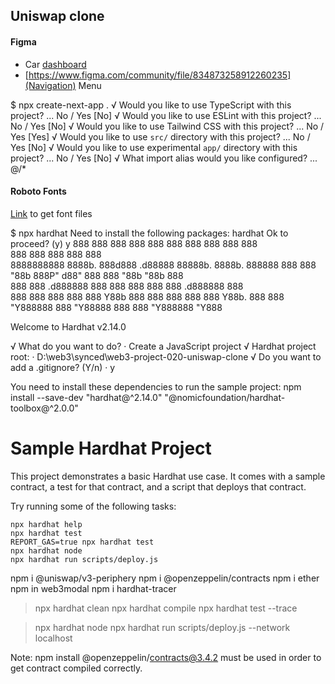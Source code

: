 ## Uniswap clone

#### Figma

- Car [dashboard](<https://www.figma.com/file/efCWSSfWDL3WIndUHv42d6/Car-Assistant-Dashboard-(Community)?node-id=0-1&t=tGIF5ow7ZYv8TJFD-0>)
- [https://www.figma.com/community/file/834873258912260235](Navigation) Menu

$ npx create-next-app .
√ Would you like to use TypeScript with this project? ... No / Yes [No]
√ Would you like to use ESLint with this project? ... No / Yes [No]
√ Would you like to use Tailwind CSS with this project? ... No / Yes [Yes]
√ Would you like to use `src/` directory with this project? ... No / Yes [No]
√ Would you like to use experimental `app/` directory with this project? ... No / Yes [No]
√ What import alias would you like configured? ... @/\*

#### Roboto Fonts

[Link](https://fonts.google.com/specimen/Roboto) to get font files


$ npx hardhat
Need to install the following packages:
  hardhat
Ok to proceed? (y) y
888    888                      888 888               888
888    888                      888 888               888   
888    888                      888 888               888   
8888888888  8888b.  888d888 .d88888 88888b.   8888b.  888888
888    888     "88b 888P"  d88" 888 888 "88b     "88b 888   
888    888 .d888888 888    888  888 888  888 .d888888 888   
888    888 888  888 888    Y88b 888 888  888 888  888 Y88b. 
888    888 "Y888888 888     "Y88888 888  888 "Y888888  "Y888

Welcome to Hardhat v2.14.0

√ What do you want to do? · Create a JavaScript project
√ Hardhat project root: · D:\web3\synced\web3-project-020-uniswap-clone
√ Do you want to add a .gitignore? (Y/n) · y

You need to install these dependencies to run the sample project:
npm install --save-dev "hardhat@^2.14.0" "@nomicfoundation/hardhat-toolbox@^2.0.0"


# Sample Hardhat Project

This project demonstrates a basic Hardhat use case. It comes with a sample contract, a test for that contract, and a script that deploys that contract.

Try running some of the following tasks:

```shell
npx hardhat help
npx hardhat test
REPORT_GAS=true npx hardhat test
npx hardhat node
npx hardhat run scripts/deploy.js
```

npm i @uniswap/v3-periphery
npm i @openzeppelin/contracts
npm i ether
npm in web3modal
npm i hardhat-tracer

 > npx hardhat clean
 > npx hardhat compile
 > npx hardhat test --trace

 > npx hardhat node
 > npx hardhat run scripts/deploy.js --network localhost

 Note: npm install @openzeppelin/contracts@3.4.2 must be used in order to get contract compiled correctly.